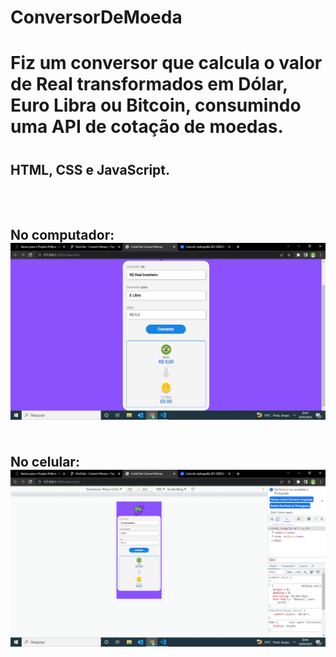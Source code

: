 # ConversorDeMoeda
<h1> Fiz um conversor que calcula o valor de Real transformados em Dólar, Euro Libra ou Bitcoin, consumindo uma API de cotação de moedas.<h1>
  <h2> HTML, CSS e JavaScript. <h2>
    <br>
    <br>
    No computador:
    <img src ="https://github.com/Joaoferreiras/ConversorDeMoeda/blob/master/img/Captura%20de%20Tela%20(12).png?raw=true">
    <br>
    <br>
    <br>
    No celular:
   <img src="https://github.com/Joaoferreiras/ConversorDeMoeda/blob/master/img/Captura%20de%20Tela%20(13).png?raw=true">
